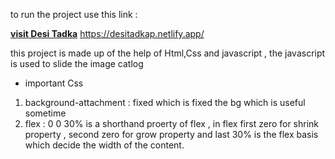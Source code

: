 to run the project use this link :

**[visit Desi Tadka](https://desitadkap.netlify.app/)**
https://desitadkap.netlify.app/

this project is made up of the help of Html,Css and javascript , the javascript is used to slide the image catlog 

* important Css 
1) background-attachment : fixed which is fixed the bg which is useful sometime
2) flex : 0 0 30% is a shorthand proerty of flex , in flex first zero for shrink property , second zero for grow property and last 30% is the flex basis which decide the width of the content.